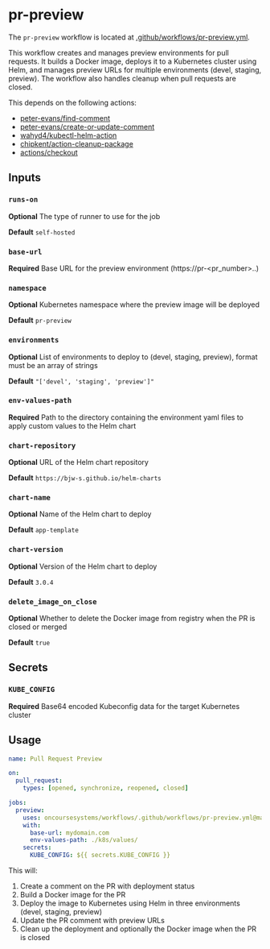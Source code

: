 # pr-preview

The `pr-preview` workflow is located at [.github/workflows/pr-preview.yml](/oncoursesystems/workflows/tree/main/.github/workflows/pr-preview.yml).

This workflow creates and manages preview environments for pull requests. It builds a Docker image, deploys it to a Kubernetes cluster using Helm, and manages preview URLs for multiple environments (devel, staging, preview). The workflow also handles cleanup when pull requests are closed.

This depends on the following actions:
- [peter-evans/find-comment](https://github.com/marketplace/actions/find-comment)
- [peter-evans/create-or-update-comment](https://github.com/marketplace/actions/create-or-update-comment)
- [wahyd4/kubectl-helm-action](https://github.com/marketplace/actions/kubectl-helm-action)
- [chipkent/action-cleanup-package](https://github.com/marketplace/actions/cleanup-package)
- [actions/checkout](https://github.com/marketplace/actions/checkout)

## Inputs

### `runs-on`

**Optional** The type of runner to use for the job

**Default** `self-hosted`

### `base-url`

**Required** Base URL for the preview environment (https://pr-<pr_number>.<env>.<base-url>)

### `namespace`

**Optional** Kubernetes namespace where the preview image will be deployed

**Default** `pr-preview`

### `environments`

**Optional** List of environments to deploy to (devel, staging, preview), format must be an array of strings

**Default** `"['devel', 'staging', 'preview']"`
### `env-values-path`

**Required** Path to the directory containing the environment yaml files to apply custom values to the Helm chart

### `chart-repository`

**Optional** URL of the Helm chart repository

**Default** `https://bjw-s.github.io/helm-charts`

### `chart-name`

**Optional** Name of the Helm chart to deploy

**Default** `app-template`

### `chart-version`

**Optional** Version of the Helm chart to deploy

**Default** `3.0.4`

### `delete_image_on_close`

**Optional** Whether to delete the Docker image from registry when the PR is closed or merged

**Default** `true`

## Secrets

### `KUBE_CONFIG`

**Required** Base64 encoded Kubeconfig data for the target Kubernetes cluster

## Usage

```yaml
name: Pull Request Preview

on:
  pull_request:
    types: [opened, synchronize, reopened, closed]

jobs:
  preview:
    uses: oncoursesystems/workflows/.github/workflows/pr-preview.yml@main
    with:
      base-url: mydomain.com
      env-values-path: ./k8s/values/
    secrets:
      KUBE_CONFIG: ${{ secrets.KUBE_CONFIG }}
```

This will:
1. Create a comment on the PR with deployment status
2. Build a Docker image for the PR
3. Deploy the image to Kubernetes using Helm in three environments (devel, staging, preview)
4. Update the PR comment with preview URLs
5. Clean up the deployment and optionally the Docker image when the PR is closed
